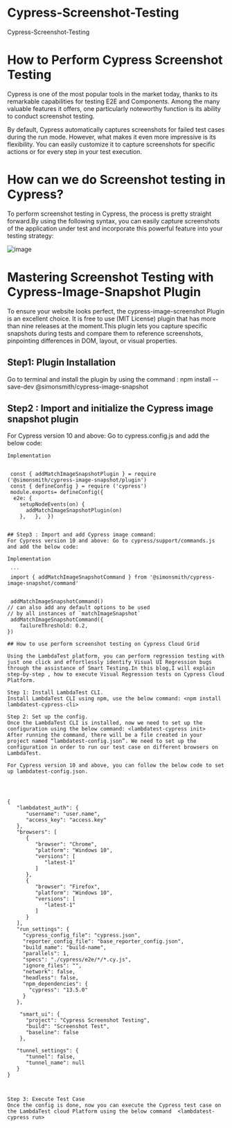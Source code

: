 # Cypress-Screenshot-Testing
Cypress-Screenshot-Testing

# How to Perform Cypress Screenshot Testing
Cypress is one of the most popular tools in the market today, thanks to its remarkable capabilities for testing E2E and Components. Among the many valuable features it offers, one particularly noteworthy function is its ability to conduct screenshot testing.

By default, Cypress automatically captures screenshots for failed test cases during the run mode. However, what makes it even more impressive is its flexibility. You can easily customize it to capture screenshots for specific actions or for every step in your test execution.


# How can we do Screenshot testing in Cypress?
To perform screenshot testing in Cypress, the process is pretty straight forward.By using the following syntax, you can easily capture screenshots of the application under test and incorporate this powerful feature into your testing strategy:



![image](https://github.com/Anshita-Bhasin/Cypress-Screenshot-Testing/assets/10338077/f726405d-ea25-4d55-a438-177c708fd1c5)


# Mastering Screenshot Testing with Cypress-Image-Snapshot Plugin

To ensure your website looks perfect, the cypress-image-screenshot Plugin is an excellent choice. It is free to use (MIT License) plugin that has more than nine releases at the moment.This plugin lets you capture specific snapshots during tests and compare them to reference screenshots, pinpointing differences in DOM, layout, or visual properties.

## Step1: Plugin Installation
Go to terminal and install the plugin by using the command : npm install --save-dev @simonsmith/cypress-image-snapshot

## Step2 : Import and initialize the Cypress image snapshot plugin
For Cypress version 10 and above: Go to cypress.config.js and add the below code:

`````
Implementation

 
 const { addMatchImageSnapshotPlugin } = require ('@simonsmith/cypress-image-snapshot/plugin')
 const { defineConfig } = require ('cypress')
 module.exports= defineConfig({
  e2e: {
    setupNodeEvents(on) {
      addMatchImageSnapshotPlugin(on)
    },   },  })


## Step3 : Import and add Cypress image command:
For Cypress version 10 and above: Go to cypress/support/commands.js and add the below code:

Implementation

 ```
 import { addMatchImageSnapshotCommand } from '@simonsmith/cypress-image-snapshot/command'


 addMatchImageSnapshotCommand()
// can also add any default options to be used
// by all instances of `matchImageSnapshot`
 addMatchImageSnapshotCommand({
    failureThreshold: 0.2,
})

## How to use perform screenshot testing on Cypress Cloud Grid

Using the LambdaTest platform, you can perform regression testing with just one click and effortlessly identify Visual UI Regression bugs through the assistance of Smart Testing.In this blog,I will explain step-by-step , how to execute Visual Regression tests on Cypress Cloud Platform.

Step 1: Install LambdaTest CLI.
Install LambdaTest CLI using npm, use the below command: <npm install lambdatest-cypress-cli>

Step 2: Set up the config.
Once the LambdaTest CLI is installed, now we need to set up the configuration using the below command: <lambdatest-cypress init>
After running the command, there will be a file created in your project named “lambdatest-config.json”. We need to set up the configuration in order to run our test case on different browsers on LambdaTest.

For Cypress version 10 and above, you can follow the below code to set up lambdatest-config.json.




{
   "lambdatest_auth": {
      "username": "user.name",
      "access_key": "access.key"
   },
   "browsers": [
      {
         "browser": "Chrome",
         "platform": "Windows 10",
         "versions": [
            "latest-1"
         ]
      },
      {
         "browser": "Firefox",
         "platform": "Windows 10",
         "versions": [
            "latest-1"
         ]
      }
   ],
   "run_settings": {
     "cypress_config_file": "cypress.json",
     "reporter_config_file": "base_reporter_config.json",
     "build_name": "build-name",
     "parallels": 1,
     "specs": "./cypress/e2e/*/*.cy.js",
     "ignore_files": "",
     "network": false,
     "headless": false,
     "npm_dependencies": {
       "cypress": "13.5.0"
     }
   },

    "smart_ui": {
      "project": "Cypress Screenshot Testing",
      "build": "Screenshot Test",
      "baseline": false
    },

   "tunnel_settings": {
      "tunnel": false,
      "tunnel_name": null
   }
}



Step 3: Execute Test Case
Once the config is done, now you can execute the Cypress test case on the LambdaTest cloud Platform using the below command  <lambdatest-cypress run>



